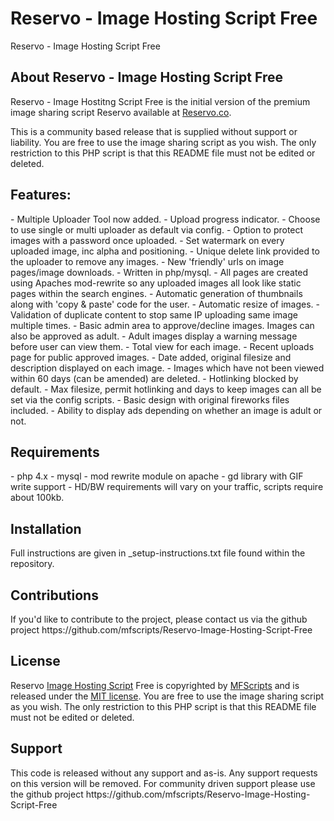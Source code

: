<h1>Reservo - Image Hosting Script Free</h1>

Reservo - Image Hosting Script Free

<h2>About Reservo - Image Hosting Script Free</h2>
Reservo - Image Hostitng Script Free is the initial version of the premium image sharing script Reservo available at <a href="https://reservo.co/">Reservo.co</a>.

This is a community based release that is supplied without support or liability. You are free to use the image sharing script as you wish. The only restriction to this PHP script is that this README file must not be edited or deleted. 

<h2>Features:</h2>
- Multiple Uploader Tool now added.
- Upload progress indicator.
- Choose to use single or multi uploader as default via config.
- Option to protect images with a password once uploaded.
- Set watermark on every uploaded image, inc alpha and positioning.
- Unique delete link provided to the uploader to remove any images.
- New 'friendly' urls on image pages/image downloads.
- Written in php/mysql.
- All pages are created using Apaches mod-rewrite so any uploaded images all look like static pages within the search engines.
- Automatic generation of thumbnails along with 'copy & paste' code for the user.
- Automatic resize of images.
- Validation of duplicate content to stop same IP uploading same image multiple times.
- Basic admin area to approve/decline images. Images can also be approved as adult.
- Adult images display a warning message before user can view them.
- Total view for each image.
- Recent uploads page for public approved images.
- Date added, original filesize and description displayed on each image.
- Images which have not been viewed within 60 days (can be amended) are deleted.
- Hotlinking blocked by default.
- Max filesize, permit hotlinking and days to keep images can all be set via the config scripts.
- Basic design with original fireworks files included.
- Ability to display ads depending on whether an image is adult or not.

<h2>Requirements</h2>
- php 4.x
- mysql
- mod rewrite module on apache
- gd library with GIF write support
- HD/BW requirements will vary on your traffic, scripts require about 100kb.

<h2>Installation</h2>
Full instructions are given in _setup-instructions.txt file found within the repository.

<h2>Contributions</h2>
If you'd like to contribute to the project, please contact us via the github project https://github.com/mfscripts/Reservo-Image-Hosting-Script-Free

<h2>License</h2>
Reservo <a href="https://reservo.co/">Image Hosting Script</a> Free is copyrighted by <a href="http://mfscripts.com/">MFScripts</a> and is released under the <a href="http://opensource.org/licenses/MIT">MIT license</a>. You are free to use the image sharing script as you wish. The only restriction to this PHP script is that this README file must not be edited or deleted. 

<h2>Support</h2>
This code is released without any support and as-is. Any support requests on this version will be removed. For community driven support please use the github project https://github.com/mfscripts/Reservo-Image-Hosting-Script-Free
